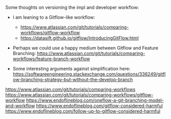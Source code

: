 Some thoughts on versioning the impl and developer workflow:

- I am leaning to a Gitflow-like workflow:
   - https://www.atlassian.com/git/tutorials/comparing-workflows/gitflow-workflow
   - https://datasift.github.io/gitflow/IntroducingGitFlow.html
   
- Perhaps we could use a happy medium between Gitflow and Feature Branching: https://www.atlassian.com/git/tutorials/comparing-workflows/feature-branch-workflow

- Some interesting arguments against simplification here: https://softwareengineering.stackexchange.com/questions/336249/gitflow-branching-strategy-but-without-the-develop-branch

https://www.atlassian.com/git/tutorials/comparing-workflows 
https://www.atlassian.com/git/tutorials/comparing-workflows/gitflow-workflow 
https://www.endoflineblog.com/oneflow-a-git-branching-model-and-workflow
https://www.endoflineblog.com/gitflow-considered-harmful
https://www.endoflineblog.com/follow-up-to-gitflow-considered-harmful 
